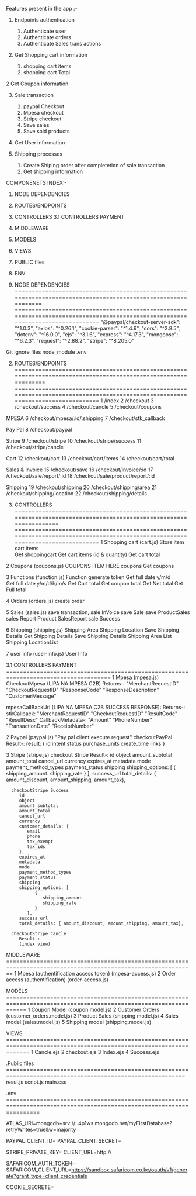 Features present in the app :-

1. Endpoints authentication
   1. Authenticate user
   2. Authenticate orders
   3. Authenticate Sales trans actions 

1. Get Shopping cart information 
   1. shopping cart items
   2. shopping cart Total

2  Get Coupon information  

3. Sale transaction 
   1. paypal Checkout
   2. Mpesa checkout
   3. Stripe checkout 
   4. Save sales
   5. Save sold products

4. Get User information

5. Shipping processes
   1. Create Shiping order after completetion of sale transaction
   2. Get shipping information

COMPONENETS INDEX:-

1. NODE DEPENDENCIES
2. ROUTES/ENDPOINTS 
3. CONTROLLERS
  3.1 CONTROLLERS PAYMENT
4. MIDDLEWARE
5. MODELS
6. VIEWS
7. PUBLIC files
8. ENV

1. NODE DEPENDENCIES ==============================================================================================================
 ===============================================================================================================================
"@paypal/checkout-server-sdk": "^1.0.3",
"axios": "^0.26.1",
"cookie-parser": "^1.4.6",
"cors": "^2.8.5",
"dotenv": "^16.0.0",
"ejs": "^3.1.6",
"express": "^4.17.3",
"mongoose": "^6.2.3",
"request": "^2.88.2",
"stripe": "^8.205.0"

Git ignore files 
node_module
.env

2. ROUTES/ENDPOINTS ===============================================================================================================
 ===============================================================================================================================
1  /index
2  /checkout
3  /checkout/success
4  /checkout/cancle
5  /checkout/coupons

MPESA
6  /checkout/mpesa/:id/:shipping
7  /checkout/stk_callback

Pay Pal
8  /checkout/paypal

Stripe
9  /checkout/stripe
10 /checkout/stripe/success
11 /checkout/stripe/cancle

Cart
12 /checkout/cart
13 /checkout/cart/items
14 /checkout/cart/total

Sales & Invoice
15 /checkout/save
16 /checkout/invoice/:id
17 /checkout/sale/report/:id
18 /checkout/sale/product/report/:id

Shipping
19 /checkout/shipping
20 /checkout/shipping/area
21 /checkout/shipping/location
22 /checkout/shipping/details

3. CONTROLLERS  ===================================================================================================================
 ===============================================================================================================================
1 Shopping cart (cart.js) 
  Store item
  cart items  
  Get shoppingcart
  Get cart items (id & quantity)
  Get cart total 

2 Coupons (coupons.js)
   COUPONS ITEM HERE 
   coupons
   Get coupons 

3 Functions (function.js)
   Function generate token 
   Get full date y/m/d  
   Get full date y/m/d/h/m/s
   Get Cart total 
   Get coupon total 
   Get Net total 
   Get Full total 
   
4 Orders (orders.js)
   create order

5 Sales (sales.js) 
   save transaction,
   sale InVoice 
   save Sale 
   save ProductSales 
   sales Report 
   Product SalesReport
   sale Success

6 Shipping (shipping.js)
   Shipping Area
   Shipping Location
   Save Shipping Details
   Get Shipping Details
   Save Shipping Details
   Shipping Area List
   Shipping LocationList

7 user info (user-info.js)
   User Info

3.1 CONTROLLERS PAYMENT =====================================================================================
1 Mpesa (mpesa.js)
   CheckoutMpesa (LIPA NA MPESA C2B)
         Returns-:
            "MerchantRequestID"
            "CheckoutRequestID"
            "ResponseCode"
            "ResponseDescription"
            "CustomerMessage" 

   mpesaCallBackUrl (LIPA NA MPESA C2B  SUCCESS RESPONSE):
         Returns-:
          stkCallback:
            "MerchantRequestID"
            "CheckoutRequestID"
            "ResultCode"
            "ResultDesc"
            CallbackMetadata-:
               "Amount"
               "PhoneNumber"
               "TransactionDate"
               "ReceiptNumber"
             
2 Paypal (paypal.js) "Pay pal client execute request"
   checkoutPayPal
      Result-:
         result: {
            id
            intent
            status
            purchase_units
            create_time
            links
         }

3 Stripe (stripe.js)
   checkout Stripe
      Result-:
         id
         object
         amount_subtotal
         amount_total
         cancel_url 
         currency
         expires_at
         metadata
         mode
         payment_method_types
         payment_status
         shipping
         shipping_options: [
               {
                  shipping_amount.
                  shipping_rate
               }
            ], 
         success_url
         total_details: { amount_discount, amount_shipping, amount_tax}, 
         
      checkoutStripe Success  
         id
         object
         amount_subtotal
         amount_total
         cancel_url 
         currency
         customer_details: {
            email
            phone
            tax_exempt
            tax_ids
         },
         expires_at
         metadata
         mode
         payment_method_types
         payment_status
         shipping
         shipping_options: [
               {
                  shipping_amount.
                  shipping_rate
               }
            ], 
         success_url
         total_details: { amount_discount, amount_shipping, amount_tax}, 
      
      checkoutStripe Cancle  
         Result-:
         (index view)

MIDDLEWARE ==============================================================================================================
1 Mpesa (authentification access token)  (mpesa-access.js)
2 Order access (authentification)  (order-access.js)

MODELS ==================================================================================================================
1 Coupon Model  (coupon.model.js)
2 Customer Orders  (customer_orders.model.js)
3 Product Sales   (shipping.model.js)
4 Sales model  (sales.model.js)
5 Shipping model  (shipping.model.js)

VIEWS ===================================================================================================================
1 Cancle.ejs
2 checkout.ejs
3 Index.ejs
4 Success.ejs

 .Public files ===========================================================================================================
  resul.js
  script.js
  main.css
  
.env ======================================================================================================================

 ATLAS_URI=mongodb+srv://<UserName>:<password>.4p1ws.mongodb.net/myFirstDatabase?retryWrites=true&w=majority

 PAYPAL_CLIENT_ID=<Client id here>
 PAYPAL_CLIENT_SECRET=<Secrete here>

 STRIPE_PRIVATE_KEY=<Key here>
 CLIENT_URL=http:// 

 SAFARICOM_AUTH_TOKEN=<token here>
 SAFARICOM_CLIENT_URL=https://sandbox.safaricom.co.ke/oauth/v1/generate?grant_type=client_credentials


 COOKIE_SECRETE=<secrete here>
